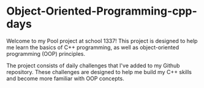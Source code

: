 # Object-Oriented-Programming-cpp-days

Welcome to my Pool project at school 1337! This project is designed to help me learn the basics of C++ programming,
as well as object-oriented programming (OOP) principles.

The project consists of daily challenges that I've added to my Github repository.
These challenges are designed to help me build my C++ skills and become more familiar with OOP concepts.
